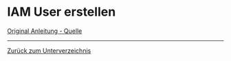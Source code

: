 # IAM User erstellen

[Original Anleitung - Quelle](../../Anhang/quellen.md#iam-benutzer-erstellen---marcello-calisto)

-----

[Zurück zum Unterverzeichnis](../README.md)
